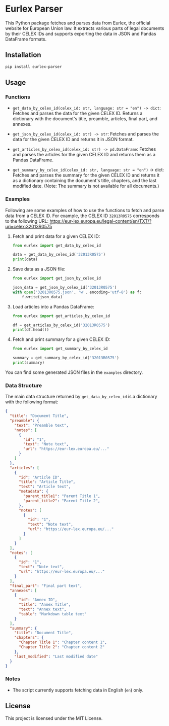 # Eurlex Parser

This Python package fetches and parses data from Eurlex, the official website for European Union law. It extracts various parts of legal documents by their CELEX IDs and supports exporting the data in JSON and Pandas DataFrame formats.

## Installation

```bash
pip install eurlex-parser
```

## Usage

### Functions

- `get_data_by_celex_id(celex_id: str, language: str = "en") -> dict`: Fetches and parses the data for the given CELEX ID. Returns a dictionary with the document's title, preamble, articles, final part, and annexes.
  
- `get_json_by_celex_id(celex_id: str) -> str`: Fetches and parses the data for the given CELEX ID and returns it in JSON format.

- `get_articles_by_celex_id(celex_id: str) -> pd.DataFrame`: Fetches and parses the articles for the given CELEX ID and returns them as a Pandas DataFrame.

- `get_summary_by_celex_id(celex_id: str, language: str = "en")` -> dict: Fetches and parses the summary for the given CELEX ID and returns it as a dictionary containing the document's title, chapters, and the last modified date. (Note: The summary is not available for all documents.)

### Examples

Following are some examples of how to use the functions to fetch and parse data from a CELEX ID. For example, the CELEX ID `32013R0575` corresponds to the following URL: https://eur-lex.europa.eu/legal-content/en/TXT/?uri=celex:32013R0575
1. Fetch and print data for a given CELEX ID:
    ```python
    from eurlex import get_data_by_celex_id

    data = get_data_by_celex_id('32013R0575')
    print(data)
    ```

2. Save data as a JSON file:
    ```python
    from eurlex import get_json_by_celex_id

    json_data = get_json_by_celex_id('32013R0575')
    with open('32013R0575.json', 'w', encoding='utf-8') as f:
        f.write(json_data)
    ```

3. Load articles into a Pandas DataFrame:
    ```python
    from eurlex import get_articles_by_celex_id

    df = get_articles_by_celex_id('32013R0575')
    print(df.head())
    ```
4. Fetch and print summary for a given CELEX ID:
    ```python
    from eurlex import get_summary_by_celex_id

    summary = get_summary_by_celex_id('32013R0575')
    print(summary)
    ```


You can find some generated JSON files in the `examples` directory.

### Data Structure

The main data structure returned by `get_data_by_celex_id` is a dictionary with the following format:
```json
{
  "title": "Document Title",
  "preamble": {
    "text": "Preamble text",
    "notes": [
      {
        "id": "1",
        "text": "Note text",
        "url": "https://eur-lex.europa.eu/..."
      }
    ]
  },
  "articles": [
    {
      "id": "Article ID",
      "title": "Article Title",
      "text": "Article text",
      "metadata": {
        "parent_title1": "Parent Title 1",
        "parent_title2": "Parent Title 2",
      },
      "notes": [
        {
          "id": "1",
          "text": "Note text",
          "url": "https://eur-lex.europa.eu/..."
        }
      ]
    }
  ],
  "notes": [
    {
      "id": "1",
      "text": "Note text",
      "url": "https://eur-lex.europa.eu/..."
    }
  ],
  "final_part": "Final part text",
  "annexes": [
    {
      "id": "Annex ID",
      "title": "Annex Title",
      "text": "Annex text",
      "table": "Markdown table text"
    }
  ],
  "summary": {
    "title": "Document Title",
    "chapters": {
      "Chapter Title 1": "Chapter content 1",
      "Chapter Title 2": "Chapter content 2"
    },
    "last_modified": "Last modified date"
  }
}
```

### Notes

- The script currently supports fetching data in English (`en`) only.

## License

This project is licensed under the MIT License.